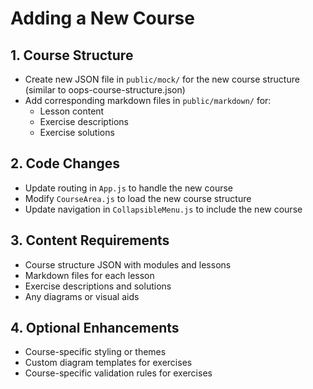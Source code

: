 # Adding a New Course

## 1. Course Structure

-   Create new JSON file in `public/mock/` for the new course structure (similar to oops-course-structure.json)
-   Add corresponding markdown files in `public/markdown/` for:
    -   Lesson content
    -   Exercise descriptions
    -   Exercise solutions

## 2. Code Changes

-   Update routing in `App.js` to handle the new course
-   Modify `CourseArea.js` to load the new course structure
-   Update navigation in `CollapsibleMenu.js` to include the new course

## 3. Content Requirements

-   Course structure JSON with modules and lessons
-   Markdown files for each lesson
-   Exercise descriptions and solutions
-   Any diagrams or visual aids

## 4. Optional Enhancements

-   Course-specific styling or themes
-   Custom diagram templates for exercises
-   Course-specific validation rules for exercises
